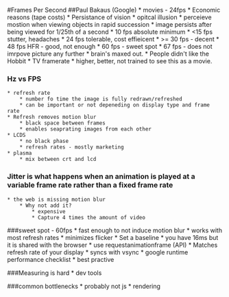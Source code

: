 #Frames Per Second
##Paul Bakaus (Google)
    * movies - 24fps
        * Economic reasons (tape costs)
    * Persistance of vision
        * opitcal illusion
        * perceieve mostion when viewing objects in rapid succession
    * image persists after being viewed for 1/25th of a second
    * 10 fps absolute minimum
    * <15 fps stutter, headaches
    * 24 fps tolerable, cost effieicent
    * >= 30 fps - decent
    * 48 fps HFR - good, not enough
    * 60 fps - sweet spot
    * 67 fps - does not imrpove picture any further
        * brain's maxed out.
    * People didn't like the Hobbit
        * TV framerate
        * higher, better, not trained to see this as a movie.

### Hz vs FPS
    * refresh rate
        * number fo time the image is fully redrawn/refreshed
        * can be important or not depeneding on display type and frame rate
    * Refresh removes motion blur
        * black space between frames
        * enables seaprating images from each other
    * LCDS
        * no black phase
        * refresh rates - mostly marketing
    * plasma
        * mix between crt and lcd

 ### Jitter is what happens when an animation is played at a variable frame rate rather than a fixed frame rate
    * the web is missing motion blur
        * Why not add it?
            * expensive
            * Capture 4 times the amount of video

###sweet spot - 60fps
    * fast enough to not induce motion blur
    * works with most refresh rates
    * minimizes flicker
    * Set a baseline
    * you have 16ms but it is shared with the browser
    * use requestanimationframe (API)
        * Matches refresh rate of your display
        * syncs with vsync
    * google runtime performance checklist
        * best practive

###Measuring is hard
    * dev tools

###common bottlenecks
    * probably not js
    * rendering
